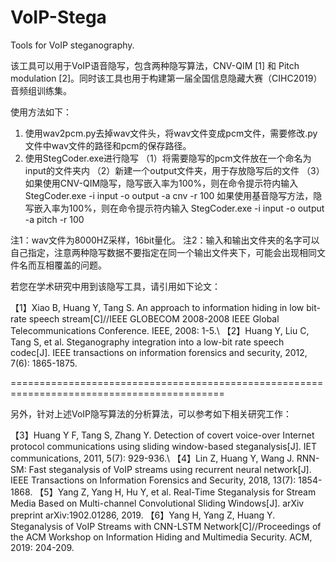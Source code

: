 # VoIP-Stega
Tools for VoIP steganography.

该工具可以用于VoIP语音隐写，包含两种隐写算法，CNV-QIM [1] 和 Pitch modulation [2]。同时该工具也用于构建第一届全国信息隐藏大赛（CIHC2019）音频组训练集。

使用方法如下：
1. 使用wav2pcm.py去掉wav文件头，将wav文件变成pcm文件，需要修改.py文件中wav文件的路径和pcm的保存路径。
2. 使用StegCoder.exe进行隐写
（1）将需要隐写的pcm文件放在一个命名为input的文件夹内
（2）新建一个output文件夹，用于存放隐写后的文件
（3）如果使用CNV-QIM隐写，隐写嵌入率为100%，则在命令提示符内输入 
StegCoder.exe -i input -o output -a cnv -r 100
如果使用基音隐写方法，隐写嵌入率为100%，则在命令提示符内输入 
StegCoder.exe -i input -o output -a pitch -r 100

注1：wav文件为8000HZ采样，16bit量化。
注2：输入和输出文件夹的名字可以自己指定，注意两种隐写数据不要指定在同一个输出文件夹下，可能会出现相同文件名而互相覆盖的问题。


若您在学术研究中用到该隐写工具，请引用如下论文：

【1】Xiao B, Huang Y, Tang S. An approach to information hiding in low bit-rate speech stream[C]//IEEE GLOBECOM 2008-2008 IEEE Global Telecommunications Conference. IEEE, 2008: 1-5.\\
【2】Huang Y, Liu C, Tang S, et al. Steganography integration into a low-bit rate speech codec[J]. IEEE transactions on information forensics and security, 2012, 7(6): 1865-1875.

===========================================================================================

另外，针对上述VoIP隐写算法的分析算法，可以参考如下相关研究工作：

【3】Huang Y F, Tang S, Zhang Y. Detection of covert voice-over Internet protocol communications using sliding window-based steganalysis[J]. IET communications, 2011, 5(7): 929-936.\\
【4】Lin Z, Huang Y, Wang J. RNN-SM: Fast steganalysis of VoIP streams using recurrent neural network[J]. IEEE Transactions on Information Forensics and Security, 2018, 13(7): 1854-1868.
【5】Yang Z, Yang H, Hu Y, et al. Real-Time Steganalysis for Stream Media Based on Multi-channel Convolutional Sliding Windows[J]. arXiv preprint arXiv:1902.01286, 2019.
【6】Yang H, Yang Z, Huang Y. Steganalysis of VoIP Streams with CNN-LSTM Network[C]//Proceedings of the ACM Workshop on Information Hiding and Multimedia Security. ACM, 2019: 204-209.
